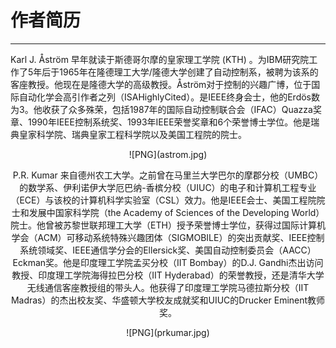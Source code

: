 # 作者简历


---

Karl J. Åström 早年就读于斯德哥尔摩的皇家理工学院 (KTH) 。为IBM研究院工作了5年后于1965年在隆德理工大学/隆德大学创建了自动控制系，被聘为该系的客座教授。他现在是隆德大学的高级教授。Åström对于控制的兴趣广博，位于国际自动化学会高引作者之列（ISAHighlyCited）。是IEEE终身会士，他的Erdös数为3。他收获了众多殊荣，包括1987年的国际自动控制联合会（IFAC）Quazza奖章、1990年IEEE控制系统奖、1993年IEEE荣誉奖章和6个荣誉博士学位。他是瑞典皇家科学院、瑞典皇家工程科学院以及美国工程院的院士。

<center>![PNG](astrom.jpg)

P.R. Kumar 来自德州农工大学。之前曾在马里兰大学巴尔的摩郡分校（UMBC）的数学系、伊利诺伊大学厄巴纳-香槟分校（UIUC）的电子和计算机工程专业（ECE）与该校的计算机科学实验室（CSL）效力。他是IEEE会士、美国工程院院士和发展中国家科学院（the Academy of Sciences of the Developing  World）院士。他曾被苏黎世联邦理工大学（ETH）授予荣誉博士学位，获得过国际计算机学会（ACM）可移动系统特殊兴趣团体（SIGMOBILE）的突出贡献奖、IEEE控制系统领域奖、IEEE通信学分会的Ellersick奖、美国自动控制委员会（AACC）Eckman奖。他是印度理工学院孟买分校（IIT Bombay）的D.J. Gandhi杰出访问教授、印度理工学院海得拉巴分校（IIT Hyderabad）的荣誉教授，还是清华大学无线通信客座教授组的带头人。他获得了印度理工学院马德拉斯分校（IIT Madras）的杰出校友奖、华盛顿大学校友成就奖和UIUC的Drucker Eminent教师奖。

<center>![PNG](prkumar.jpg)